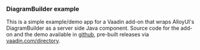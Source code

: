 ### DiagramBuilder example

This is a simple example/demo app for a Vaadin add-on that wraps AlloyUI's 
DiagramBuilder as a server side Java component. Source code for the add-on and 
the demo available in [github](https://github.com/mstahv/diagram-builder/), 
pre-built releases via [vaadin.com/directory](https://vaadin.com/directory).
